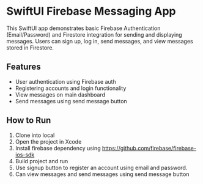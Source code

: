 # SwiftUI Firebase Messaging App

This SwiftUI app demonstrates basic Firebase Authentication (Email/Password) and Firestore integration for sending and displaying messages. Users can sign up, log in, send messages, and view messages stored in Firestore.

## Features

- User authentication using Firebase auth
- Registering accounts and login functionality
- View messages on main dashboard
- Send messages using send message button

## How to Run

1. Clone into local
2. Open the project in Xcode
3. Install firebase dependency using https://github.com/firebase/firebase-ios-sdk
4. Build project and run
5. Use signup button to register an account using email and password.
6. Can view messages and send messages using send message button
